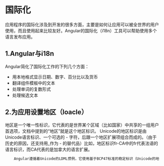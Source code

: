 # 国际化

应用程序的国际化涉及到开发的很多方面，主要是如何让应用可以被全世界的用户使用，而且使用起来比较友好。Angular的国际化（i18n）工具可以帮助使用多个语言发布应用。

## 1.Angular与i18n
Angular简化了国际化工作的下列几个方面：
- 用本地格式显示日期、数字、百分比以及货币
- 翻译组件模板中的文本
- 处理单词的复数形式
- 处理候选文本

## 2.为应用设置地区（loacle）
地区是一个唯一性标识，它代表的是世界某个区域（比如国家）中共享的一组用户首选项，文档中提到的“地区”就是这个地区标识。
Unicode的地区标识是由Unicode语言标识、一个可选的 - 字符，后跟一个地区扩展项组合而成的。（由于历史的原因，还支持用_作为 - 的替代品）比如，地区标识fr-CA中的fr代表法语的语言标识，而CA代表的是加拿大的语言扩展。
```txt
    Angular遵循着Unicode的LDML惯例，它使用基于BCP47标准的稳定标识（Unicode的地区标识）。当要定义自己的地区时，遵循这个惯例非常的重要，因为Angular的i18n工具会使用这种地区标识来查找相应的本地化数据。
```